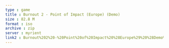 ```yaml
---
type : game
title : Burnout 2 - Point of Impact (Europe) (Demo)
size : 82.8 M
format : iso
archive : zip
server : myrient
link2 : Burnout%202%20-%20Point%20of%20Impact%20%28Europe%29%20%28Demo%29
---
```

